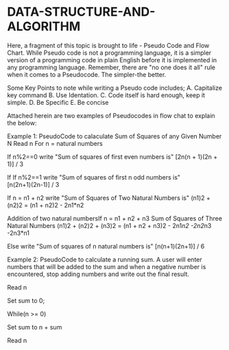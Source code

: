 # DATA-STRUCTURE-AND-ALGORITHM
Here, a fragment of this topic is brought to life - Pseudo Code and Flow Chart.
While Pseudo code is not a programming language, 
it is a simpler version of a programming code in plain English before it is implemented in any programming language.
Remember, there are "no one does it all" rule when it comes to a Pseudocode.
The simpler-the better.

Some Key Points to note while writing a Pseudo code includes;
A. Capitalize key command
B. Use Identation.
C. Code itself is hard enough, keep it simple.
D. Be Specific
E. Be concise

Attached herein are two examples of Pseudocodes in flow chat to explain the below:

Example 1: PseudoCode to calaculate Sum of Squares of any Given Number N
Read n
For n = natural numbers

If n%2==0
write "Sum of squares of first even numbers is"	
[2n(n + 1)(2n + 1)] / 3

If If n%2==1
write "Sum of squares of first n odd numbers is"	
[n(2n+1)(2n-1)] / 3

If n = n1 + n2
write "Sum of Squares of Two Natural Numbers is"
(n1)2 + (n2)2 = (n1 + n2)2 - 2n1*n2

Addition of two natural numbersIf n = n1 + n2 + n3
Sum of Squares of Three Natural Numbers
(n1)2 + (n2)2 + (n3)2 = (n1 + n2 + n3)2 - 2n1*n2 -2n2*n3 -2n3*n1

Else 
write "Sum of squares of n natural numbers is"
[n(n+1)(2n+1)] / 6


Example 2: PseudoCode to  calculate a running sum. A user will enter numbers that will be added to the
sum and when a negative number is encountered, stop adding numbers and write out the final result.

Read n

Set sum to 0;

While(n >= 0)

Set sum to n + sum
 
Read n
